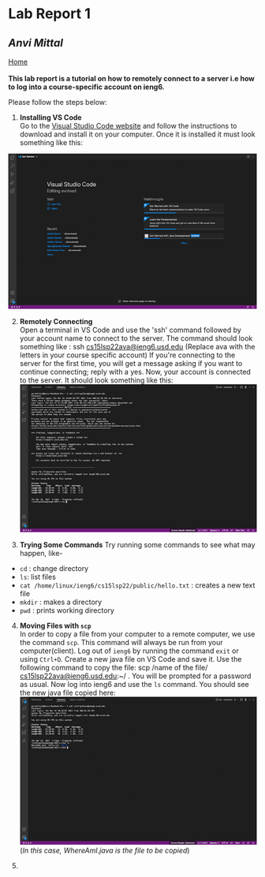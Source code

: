 # **Lab Report 1**
## *Anvi Mittal*

[Home](index.html)
<br />
<br />
**This lab report is a tutorial on how to remotely connect to a server i.e how to log into a course-specific account on ieng6.**

Please follow the steps below:

1. **Installing VS Code** <br />
Go to the [Visual Studio Code website](https://code.visualstudio.com/) and follow the
instructions to download and install it on your computer. Once it is installed it must look something like this:

![Image](vs_code.png)

2. **Remotely Connecting** <br />
Open a terminal in VS Code and use the 'ssh' command followed by your account name to connect to the server. The command should look something like : ssh cs15lsp22ava@ieng6.usd.edu (Replace ava with the letters in your course specific account) If you're connecting to the server for the first time, you will get a message asking if you want to continue connecting; reply with a yes. Now, your account is connected to the server. It should look something like this: 
![Image](remote_connect.png)

3. **Trying Some Commands**
Try running some commands to see what may happen, like-
* `cd` : change directory
* `ls`: list files
* `cat /home/linux/ieng6/cs15lsp22/public/hello.txt` : creates a new text file
* `mkdir` : makes a directory
* `pwd` : prints working directory

4. **Moving Files with `scp`** <br />
In order to copy a file from your computer to a remote computer, we use the command `scp`. This command will always be run from your computer(client). Log out of `ieng6` by running the command `exit` or using `Ctrl+D`. Create a new java file on VS Code and save it. Use the following command to copy the file: scp /name of the file/ cs15lsp22ava@ieng6.usd.edu:~/ . You will be prompted for a password as usual. Now log into ieng6 and use the `ls` command. You should see the new java file copied here: ![Image](scp.png)
(*In this case, WhereAmI.java is the file to be copied*)

5. 



